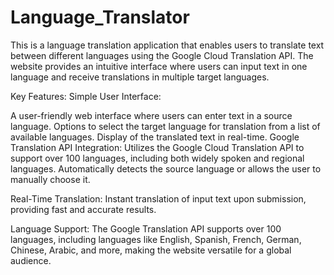 # Language_Translator

This is a language translation application that enables users to translate text between different languages using the Google Cloud Translation API. The website provides an intuitive interface where users can input text in one language and receive translations in multiple target languages.

Key Features:
Simple User Interface:

A user-friendly web interface where users can enter text in a source language.
Options to select the target language for translation from a list of available languages.
Display of the translated text in real-time.
Google Translation API Integration:
Utilizes the Google Cloud Translation API to support over 100 languages, including both widely spoken and regional languages.
Automatically detects the source language or allows the user to manually choose it.

Real-Time Translation:
Instant translation of input text upon submission, providing fast and accurate results.

Language Support:
The Google Translation API supports over 100 languages, including languages like English, Spanish, French, German, Chinese, Arabic, and more, making the website versatile for a global audience.

